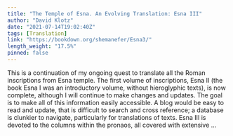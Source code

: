 ```yaml
---
title: "The Temple of Esna. An Evolving Translation: Esna III"
author: "David Klotz"
date: "2021-07-14T19:02:40Z"
tags: [Translation]
link: "https://bookdown.org/shemanefer/Esna3/"
length_weight: "17.5%"
pinned: false
---
```


This is a continuation of my ongoing quest to translate all the Roman inscriptions from Esna temple. The first volume of inscriptions, Esna II (the book Esna I was an introductory volume, without hieroglyphic texts), is now complete, although I will continue to make changes and updates. The goal is to make all of this information easily accessible. A blog would be easy to read and update, that is difficult to search and cross reference; a database is clunkier to navigate, particularly for translations of texts. Esna III is devoted to the columns within the pronaos, all covered with extensive ...
